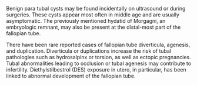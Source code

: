 Benign para tubal cysts may be found incidentally on ultrasound or during surgeries. These cysts appear most often in middle age and are usually asymptomatic. The previously mentioned hydatid of Morgagni, an embryologic remnant, may also be present at the distal-most part of the fallopian tube.

There have been rare reported cases of fallopian tube diverticula, agenesis, and duplication. Diverticula or duplications increase the risk of tubal pathologies such as hydrosalpinx or torsion, as well as ectopic pregnancies. Tubal abnormalities leading to occlusion or tubal agenesis may contribute to infertility. Diethylstilbestrol (DES) exposure in utero, in particular, has been linked to abnormal development of the fallopian tube.